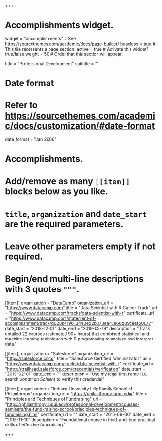 +++
# Accomplishments widget.
widget = "accomplishments"  # See https://sourcethemes.com/academic/docs/page-builder/
headless = true  # This file represents a page section.
active = true  # Activate this widget? true/false
weight = 50  # Order that this section will appear.

title = "Professional Development"
subtitle = ""

# Date format
#   Refer to https://sourcethemes.com/academic/docs/customization/#date-format
date_format = "Jan 2006"

# Accomplishments.
#   Add/remove as many `[[item]]` blocks below as you like.
#   `title`, `organization` and `date_start` are the required parameters.
#   Leave other parameters empty if not required.
#   Begin/end multi-line descriptions with 3 quotes `"""`.
  
[[item]]
  organization = "DataCamp"
  organization_url = "https://www.datacamp.com"
  title = "Data Scientist with R Career Track"
  url = "https://www.datacamp.com/tracks/data-scientist-with-r"
  certificate_url = "https://www.datacamp.com/statement-of-accomplishment/track/d028b719613440ed2b873ea47e66b89ceef50077"
  date_start = "2018-12-01"
  date_end = "2019-05-19"
  description = "Track entailed 22 courses (estimated 90+ hours) that combined statistical and machine learning techniques with R programming to analyze and interpret data."

[[item]]
  organization = "Salesforce"
  organization_url = "https://salesforce.com/"
  title = "Salesforce Certified Administrator"
  url = "https://www.datacamp.com/tracks/data-scientist-with-r"
  certificate_url = "https://trailhead.salesforce.com/credentials/verification"
  date_start = "2019-02-01"
  date_end = ""
  description = "Use my legal first name (i.e. search *Jonathan Schien*) to verify this credential"

[[item]]
  organization = "Indiana University Lilly Family School of Philanthropy"
  organization_url = "https://philanthropy.iupui.edu/"
  title = "Principles and Techniques of Fundraising"
  url = "https://philanthropy.iupui.edu/professional-development/courses-seminars/the-fund-raising-school/principles-techniques-of-fundraising.html"
  certificate_url = ""
  date_start = "2016-09-06"
  date_end = "2016-11-10"
  description = "Foundational course in tried-and-true practical skills of effective fundraising."

+++

